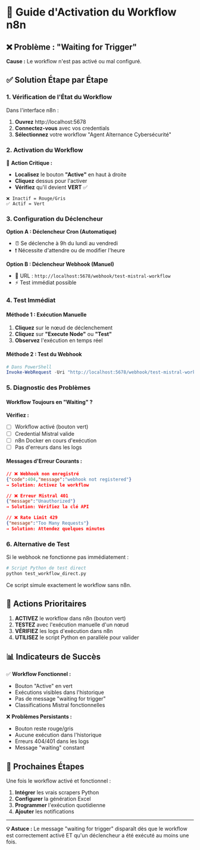 # 🔧 Guide d'Activation du Workflow n8n

## ❌ Problème : "Waiting for Trigger"

**Cause :** Le workflow n'est pas activé ou mal configuré.

## ✅ Solution Étape par Étape

### **1. Vérification de l'État du Workflow**

Dans l'interface n8n :

1. **Ouvrez** http://localhost:5678
2. **Connectez-vous** avec vos credentials
3. **Sélectionnez** votre workflow "Agent Alternance Cybersécurité"

### **2. Activation du Workflow**

🎯 **Action Critique :**
- **Localisez** le bouton **"Active"** en haut à droite
- **Cliquez** dessus pour l'activer
- **Vérifiez** qu'il devient **VERT** ✅

```
❌ Inactif = Rouge/Gris
✅ Actif = Vert
```

### **3. Configuration du Déclencheur**

**Option A : Déclencheur Cron (Automatique)**
- ⏰ Se déclenche à 9h du lundi au vendredi
- ❗ Nécessite d'attendre ou de modifier l'heure

**Option B : Déclencheur Webhook (Manuel)**
- 🔗 URL : `http://localhost:5678/webhook/test-mistral-workflow`
- ⚡ Test immédiat possible

### **4. Test Immédiat**

#### **Méthode 1 : Exécution Manuelle**
1. **Cliquez** sur le nœud de déclenchement
2. **Cliquez** sur **"Execute Node"** ou **"Test"**
3. **Observez** l'exécution en temps réel

#### **Méthode 2 : Test du Webhook**
```powershell
# Dans PowerShell
Invoke-WebRequest -Uri "http://localhost:5678/webhook/test-mistral-workflow" -Method POST
```

### **5. Diagnostic des Problèmes**

#### **Workflow Toujours en "Waiting" ?**

**Vérifiez :**
- [ ] Workflow activé (bouton vert)
- [ ] Credential Mistral valide
- [ ] n8n Docker en cours d'exécution
- [ ] Pas d'erreurs dans les logs

#### **Messages d'Erreur Courants :**

```json
// ❌ Webhook non enregistré
{"code":404,"message":"webhook not registered"}
→ Solution: Activez le workflow

// ❌ Erreur Mistral 401
{"message":"Unauthorized"}
→ Solution: Vérifiez la clé API

// ❌ Rate Limit 429
{"message":"Too Many Requests"}
→ Solution: Attendez quelques minutes
```

### **6. Alternative de Test**

Si le webhook ne fonctionne pas immédiatement :

```python
# Script Python de test direct
python test_workflow_direct.py
```

Ce script simule exactement le workflow sans n8n.

## 🎯 **Actions Prioritaires**

1. **ACTIVEZ** le workflow dans n8n (bouton vert)
2. **TESTEZ** avec l'exécution manuelle d'un nœud
3. **VÉRIFIEZ** les logs d'exécution dans n8n
4. **UTILISEZ** le script Python en parallèle pour valider

## 📊 **Indicateurs de Succès**

✅ **Workflow Fonctionnel :**
- Bouton "Active" en vert
- Exécutions visibles dans l'historique
- Pas de message "waiting for trigger"
- Classifications Mistral fonctionnelles

❌ **Problèmes Persistants :**
- Bouton reste rouge/gris
- Aucune exécution dans l'historique
- Erreurs 404/401 dans les logs
- Message "waiting" constant

## 🚀 **Prochaines Étapes**

Une fois le workflow activé et fonctionnel :

1. **Intégrer** les vrais scrapers Python
2. **Configurer** la génération Excel
3. **Programmer** l'exécution quotidienne
4. **Ajouter** les notifications

---

**💡 Astuce :** Le message "waiting for trigger" disparaît dès que le workflow est correctement activé ET qu'un déclencheur a été exécuté au moins une fois.